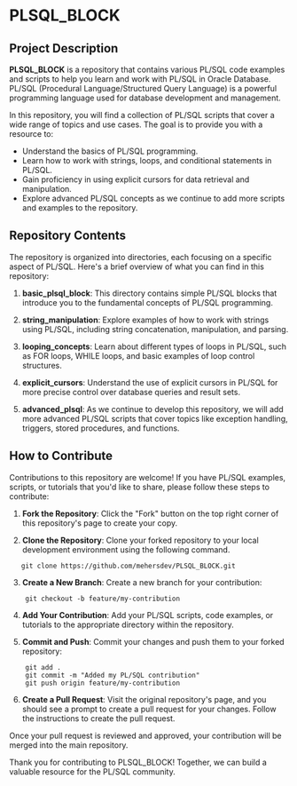 # PLSQL_BLOCK

## Project Description

**PLSQL_BLOCK** is a repository that contains various PL/SQL code examples and scripts to help you learn and work with PL/SQL in Oracle Database. PL/SQL (Procedural Language/Structured Query Language) is a powerful programming language used for database development and management.

In this repository, you will find a collection of PL/SQL scripts that cover a wide range of topics and use cases. The goal is to provide you with a resource to:

- Understand the basics of PL/SQL programming.
- Learn how to work with strings, loops, and conditional statements in PL/SQL.
- Gain proficiency in using explicit cursors for data retrieval and manipulation.
- Explore advanced PL/SQL concepts as we continue to add more scripts and examples to the repository.

## Repository Contents

The repository is organized into directories, each focusing on a specific aspect of PL/SQL. Here's a brief overview of what you can find in this repository:

1. **basic_plsql_block**: This directory contains simple PL/SQL blocks that introduce you to the fundamental concepts of PL/SQL programming.

2. **string_manipulation**: Explore examples of how to work with strings using PL/SQL, including string concatenation, manipulation, and parsing.

3. **looping_concepts**: Learn about different types of loops in PL/SQL, such as FOR loops, WHILE loops, and basic examples of loop control structures.

4. **explicit_cursors**: Understand the use of explicit cursors in PL/SQL for more precise control over database queries and result sets.

5. **advanced_plsql**: As we continue to develop this repository, we will add more advanced PL/SQL scripts that cover topics like exception handling, triggers, stored procedures, and functions.

## How to Contribute

Contributions to this repository are welcome! If you have PL/SQL examples, scripts, or tutorials that you'd like to share, please follow these steps to contribute:

1. **Fork the Repository**: Click the "Fork" button on the top right corner of this repository's page to create your copy.

2. **Clone the Repository**: Clone your forked repository to your local development environment using the following command.

```shell
   git clone https://github.com/mehersdev/PLSQL_BLOCK.git
```

3. **Create a New Branch**: Create a new branch for your contribution:

```shell
    git checkout -b feature/my-contribution
```

4. **Add Your Contribution**: Add your PL/SQL scripts, code examples, or tutorials to the appropriate directory within the repository.

5. **Commit and Push**: Commit your changes and push them to your forked repository:

```shell
    git add .
    git commit -m "Added my PL/SQL contribution"
    git push origin feature/my-contribution
```
6. **Create a Pull Request**: Visit the original repository's page, and you should see a prompt to create a pull request for your changes. Follow the instructions to create the pull request.

Once your pull request is reviewed and approved, your contribution will be merged into the main repository.

Thank you for contributing to PLSQL_BLOCK! Together, we can build a valuable resource for the PL/SQL community.